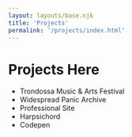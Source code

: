 ```yaml
---
layout: layouts/base.njk
title: 'Projects'
permalink: '/projects/index.html'
---
```


# Projects Here

- Trondossa Music & Arts Festival
- Widespread Panic Archive
- Professional Site
- Harpsichord
- Codepen